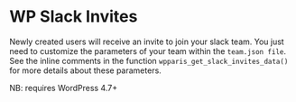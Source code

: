 WP Slack Invites
================

Newly created users will receive an invite to join your slack team. You just need to customize the parameters of your team within the `team.json file`. See the inline comments in the function `wpparis_get_slack_invites_data()` for more details about these parameters.

NB: requires WordPress 4.7+
